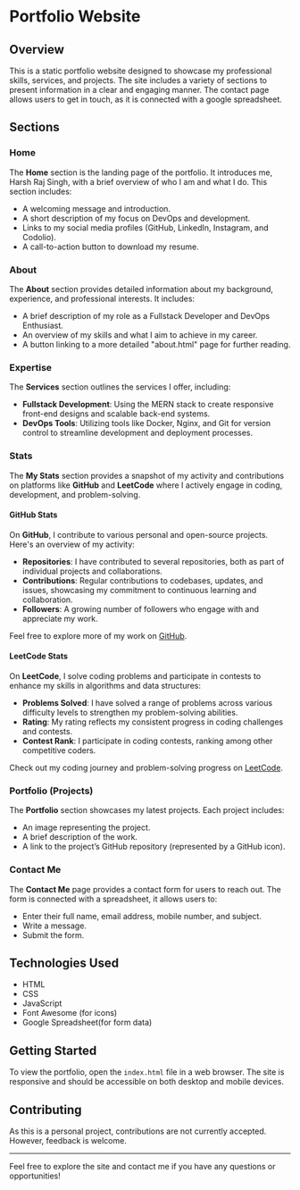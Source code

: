 # Portfolio Website

## Overview

This is a static portfolio website designed to showcase my professional skills, services, and projects. The site includes a variety of sections to present information in a clear and engaging manner. The contact page allows users to get in touch, as it is connected with a google spreadsheet.

## Sections

### Home

The **Home** section is the landing page of the portfolio. It introduces me, Harsh Raj Singh, with a brief overview of who I am and what I do. This section includes:
- A welcoming message and introduction.
- A short description of my focus on DevOps and development.
- Links to my social media profiles (GitHub, LinkedIn, Instagram, and Codolio).
- A call-to-action button to download my resume.

### About

The **About** section provides detailed information about my background, experience, and professional interests. It includes:
- A brief description of my role as a Fullstack Developer and DevOps Enthusiast.
- An overview of my skills and what I aim to achieve in my career.
- A button linking to a more detailed "about.html" page for further reading.

### Expertise

The **Services** section outlines the services I offer, including:
- **Fullstack Development**: Using the MERN stack to create responsive front-end designs and scalable back-end systems.
- **DevOps Tools**: Utilizing tools like Docker, Nginx, and Git for version control to streamline development and deployment processes.

### Stats

The **My Stats** section provides a snapshot of my activity and contributions on platforms like **GitHub** and **LeetCode** where I actively engage in coding, development, and problem-solving.

#### GitHub Stats

On **GitHub**, I contribute to various personal and open-source projects. Here's an overview of my activity:

- **Repositories**: I have contributed to several repositories, both as part of individual projects and collaborations.
- **Contributions**: Regular contributions to codebases, updates, and issues, showcasing my commitment to continuous learning and collaboration.
- **Followers**: A growing number of followers who engage with and appreciate my work.

Feel free to explore more of my work on [GitHub](https://github.com/harshraj1695).

#### LeetCode Stats

On **LeetCode**, I solve coding problems and participate in contests to enhance my skills in algorithms and data structures:

- **Problems Solved**: I have solved a range of problems across various difficulty levels to strengthen my problem-solving abilities.
- **Rating**: My rating reflects my consistent progress in coding challenges and contests.
- **Contest Rank**: I participate in coding contests, ranking among other competitive coders.

Check out my coding journey and problem-solving progress on [LeetCode](https://leetcode.com/harsh1695).


### Portfolio (Projects)

The **Portfolio** section showcases my latest projects. Each project includes:
- An image representing the project.
- A brief description of the work.
- A link to the project’s GitHub repository (represented by a GitHub icon).

### Contact Me

The **Contact Me** page provides a contact form for users to reach out. The form is connected with a spreadsheet, it allows users to:
- Enter their full name, email address, mobile number, and subject.
- Write a message.
- Submit the form.

## Technologies Used

- HTML
- CSS
- JavaScript
- Font Awesome (for icons)
- Google Spreadsheet(for form data)

## Getting Started

To view the portfolio, open the `index.html` file in a web browser. The site is responsive and should be accessible on both desktop and mobile devices.

## Contributing

As this is a personal project, contributions are not currently accepted. However, feedback is welcome.


---

Feel free to explore the site and contact me if you have any questions or opportunities!

